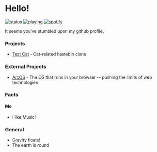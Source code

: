 # Hello!
![status](https://api.statusbadges.me/badge/status/662912619975278592)
![playing](https://api.statusbadges.me/badge/playing/662912619975278592)
[![spotify](https://api.statusbadges.me/badge/spotify/662912619975278592)](https://api.statusbadges.me/openspotify/662912619975278592)

It seems you've stumbled upon my github profile.

### Projects

- [Text Cat](https://github.com/andriemc/textcat) - Cat-related hastebin clone

### External Projects

- [ArcOS](https://github.com/izk-arcos) - The OS that runs in your browser -- pushing the limits of web technologies

### Facts

#### Me
- I like Music!

### General
- Gravity floats!
- The earth is round
